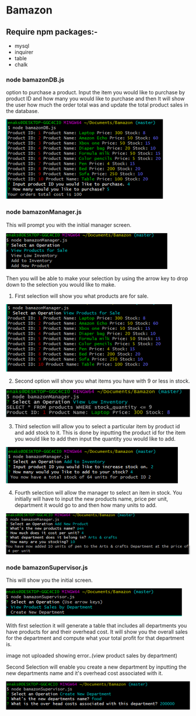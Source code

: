 # Bamazon
## Require npm packages:-
* mysql
* inquirer
* table
* chalk

### node bamazonDB.js
option to purchase a product. Input the item you would like to purchase by product ID and how many you would like to purchase and then It will show the user how much the order total was and update the total product sales in the database. 

 ![bamazondb](/images/bamazondb.PNG)

### node bamazonManager.js
This will prompt you with the initial manager screen.

 ![operation screen](/images/operationScreen.PNG)

Then you will be able to make your selection by using the arrow key to drop down to the selection you would like to make.
1. First selection will show you what products are for sale.

 ![product list for sale](/images/productlistForSale.PNG)

2. Second option will show you what items you have with 9 or less in stock.
   
  ![Low Inventory](/images/lowInventory.PNG)

3. Third selection will allow you to select a particular item by product id and add stock to it. This is done by inputting the product id for the item you would like to add then input the quantity you would like to add.
   
 ![add inventory](/images/addInventory.PNG)

4. Fourth selection will allow the manager to select an item in stock. You initially will have to input the new products name, price per unit, department it would go to and then how many units to add.

 ![add product](/images/addProduct.PNG)

### node bamazonSupervisor.js
This will show you the initial screen.

![operation department](/images/opDepartment.PNG)

With first selection it will generate a table that includes all departments you have products for and their overhead cost. It will show you the overall sales for the department and compute what your total profit for that department is.

image not uploaded  showing error..(view product sales by department)

Second Selection will enable you create a new department by inputting the new departments name and it's overhead cost associated with it.

 ![create new department](/images/createNewDepartment.PNG)








